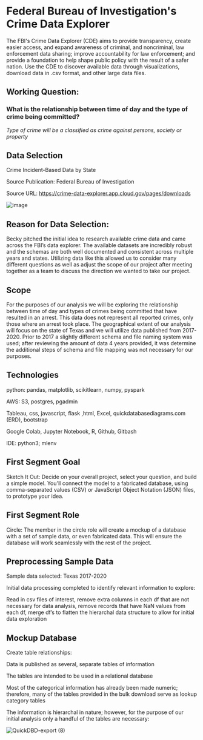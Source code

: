 # Federal Bureau of Investigation's Crime Data Explorer

The FBI's Crime Data Explorer (CDE) aims to provide transparency, create easier access, and expand awareness of criminal, and noncriminal, law enforcement data sharing; improve accountability for law enforcement; and provide a foundation to help shape public policy with the result of a safer nation. Use the CDE to discover available data through visualizations, download data in .csv format, and other large data files.

## Working Question:

### What is the relationship between time of day and the type of crime being committed?

*Type of crime will be a classified as crime against persons, society or property*

## Data Selection

Crime Incident-Based Data by State

Source Publication: Federal Bureau of Investigation

Source URL: https://crime-data-explorer.app.cloud.gov/pages/downloads

![image](https://user-images.githubusercontent.com/88041368/146853633-d96c30dd-5495-42ef-8a9d-f4cd29496695.png)

## Reason for Data Selection:

Becky pitched the initial idea to research available crime data and came across the FBI’s data explorer. The available datasets are incredibly robust and the schemas are both well documented and consistent across multiple years and states. Utilizing data like this allowed us to consider many different questions as well as adjust the scope of our project after meeting together as a team to discuss the direction we wanted to take our project.


## Scope

For the purposes of our analysis we will be exploring the relationship between time of day and types of crimes being committed that have resulted in an arrest. This data does not represent all reported crimes, only those where an arrest took place. The geographical extent of our analysis will focus on the state of Texas and we will utilize data published from 2017-2020. Prior to 2017 a slightly different schema and file naming system was used; after reviewing the amount of data 4 years provided, it was determine the additional steps of schema and file mapping was not necessary for our purposes.

## Technologies

python: pandas, matplotlib, scikitlearn, numpy, pyspark

AWS: S3, postgres, pgadmin

Tableau, css, javascript, flask ,html, Excel, quickdatabasediagrams.com (ERD), bootstrap

Google Colab, Jupyter Notebook, R, Github, Gitbash

IDE: python3; mlenv

## First Segment Goal

Sketch It Out: Decide on your overall project, select your question, and build a simple model. You'll connect the model to a fabricated database, using comma-separated values (CSV) or JavaScript Object Notation (JSON) files, to prototype your idea.

## First Segment Role

Circle: The member in the circle role will create a mockup of a database with a set of sample data, or even fabricated data. This will ensure the database will work seamlessly with the rest of the project.

## Preprocessing Sample Data

Sample data selected: Texas 2017-2020

Initial data processing completed to identify relevant information to explore:

Read in csv files of interest, remove extra columns in each df that are not necessary for data analysis, remove records that have NaN values from each df, merge df’s to flatten the hierarchal data structure to allow for initial data exploration

## Mockup Database

Create table relationships:

Data is published as several, separate tables of information

The tables are intended to be used in a relational database

Most of the categorical information has already been made numeric; therefore, many of the tables provided in the bulk download serve as lookup category tables

The information is hierarchal in nature; however, for the purpose of our initial analysis only a handful of the tables are necessary:

![QuickDBD-export (8)](https://user-images.githubusercontent.com/88041368/147418432-0d55ab60-7e09-433b-aae0-179cb7d86d00.png)

